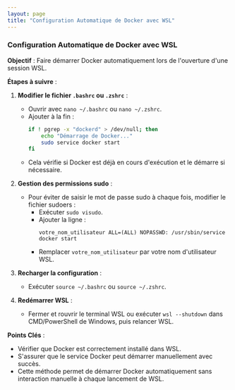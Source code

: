 ```yaml
---
layout: page
title: "Configuration Automatique de Docker avec WSL"
---
```


### Configuration Automatique de Docker avec WSL

**Objectif** : Faire démarrer Docker automatiquement lors de l'ouverture d'une session WSL.

**Étapes à suivre** :

1. **Modifier le fichier `.bashrc` ou `.zshrc`** :
   - Ouvrir avec `nano ~/.bashrc` ou `nano ~/.zshrc`.
   - Ajouter à la fin :
     ```bash
     if ! pgrep -x "dockerd" > /dev/null; then
         echo "Démarrage de Docker..."
         sudo service docker start
     fi
     ```
   - Cela vérifie si Docker est déjà en cours d'exécution et le démarre si nécessaire.

2. **Gestion des permissions sudo** :
   - Pour éviter de saisir le mot de passe sudo à chaque fois, modifier le fichier sudoers :
     - Exécuter `sudo visudo`.
     - Ajouter la ligne :
       ```
       votre_nom_utilisateur ALL=(ALL) NOPASSWD: /usr/sbin/service docker start
       ```
     - Remplacer `votre_nom_utilisateur` par votre nom d'utilisateur WSL.

3. **Recharger la configuration** :
   - Exécuter `source ~/.bashrc` ou `source ~/.zshrc`.

4. **Redémarrer WSL** :
   - Fermer et rouvrir le terminal WSL ou exécuter `wsl --shutdown` dans CMD/PowerShell de Windows, puis relancer WSL.

**Points Clés** :
- Vérifier que Docker est correctement installé dans WSL.
- S'assurer que le service Docker peut démarrer manuellement avec succès.
- Cette méthode permet de démarrer Docker automatiquement sans interaction manuelle à chaque lancement de WSL. 